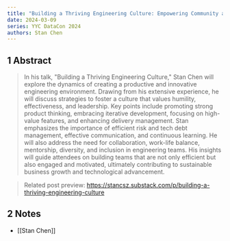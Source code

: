 ```yaml
---
title: "Building a Thriving Engineering Culture: Empowering Community and Leadership in the Tech World"
date: 2024-03-09
series: YYC DataCon 2024
authors: Stan Chen
---
```

## 1 Abstract
> In his talk, "Building a Thriving Engineering Culture," Stan Chen will explore the dynamics of creating a productive and innovative engineering environment. Drawing from his extensive experience, he will discuss strategies to foster a culture that values humility, effectiveness, and leadership. Key points include promoting strong product thinking, embracing iterative development, focusing on high-value features, and enhancing delivery management. Stan emphasizes the importance of efficient risk and tech debt management, effective communication, and continuous learning. He will also address the need for collaboration, work-life balance, mentorship, diversity, and inclusion in engineering teams. His insights will guide attendees on building teams that are not only efficient but also engaged and motivated, ultimately contributing to sustainable business growth and technological advancement.

> Related post preview: https://stancsz.substack.com/p/building-a-thriving-engineering-culture

## 2 Notes
- [[Stan Chen]]
